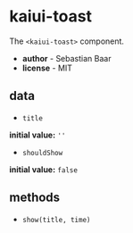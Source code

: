 # kaiui-toast 

The `<kaiui-toast>` component. 

- **author** - Sebastian Baar 
- **license** - MIT 

## data 

- `title` 

**initial value:** `''` 

- `shouldShow` 

**initial value:** `false` 

## methods 

- `show(title, time)` 

